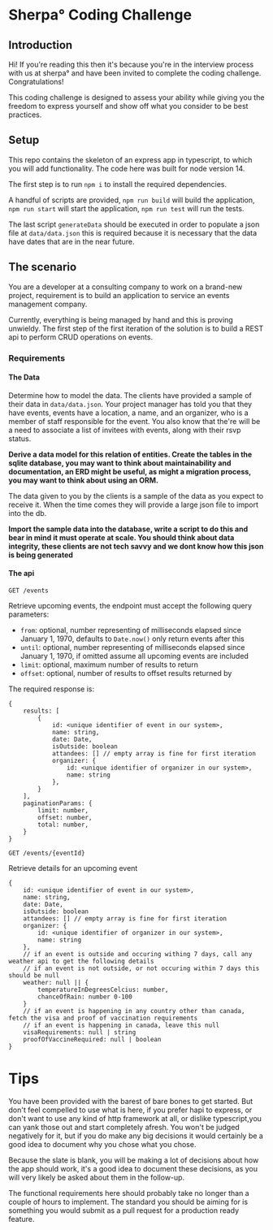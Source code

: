 # Sherpa° Coding Challenge

## Introduction

Hi! If you're reading this then it's because you're in the interview process with us at sherpa° and have been invited to
complete the coding challenge. Congratulations!

This coding challenge is designed to assess your ability while giving you the freedom to express yourself and show off
what you consider to be best practices.

## Setup

This repo contains the skeleton of an express app in typescript, to which you will add functionality. The code here was
built for node version 14.

The first step is to run `npm i` to install the required dependencies.

A handful of scripts are provided, `npm run build` will build the application, `npm run start` will start the
application, `npm run test` will run the tests.

The last script `generateData` should be executed in order to populate a json file at `data/data.json` this is required
because it is necessary that the data have dates that are in the near future.

## The scenario

You are a developer at a consulting company to work on a brand-new project, requirement is to build an application to
service an events management company.

Currently, everything is being managed by hand and this is proving unwieldy. The first step of the first iteration of
the solution is to build a REST api to perform CRUD operations on events.

### Requirements

#### The Data

Determine how to model the data. The clients have provided a sample of their data in `data/data.json`. Your project
manager has told you that they have events, events have a location, a name, and an organizer, who is a member of staff
responsible for the event. You also know that the're will be a need to associate a list of invitees with events, along
with their rsvp status.

**Derive a data model for this relation of entities. Create the tables in the sqlite database, you may want to think
about maintainability and documentation, an ERD might be useful, as might a migration process, you may want to think
about using an ORM.**

The data given to you by the clients is a sample of the data as you expect to receive it. When the time comes they will
provide a large json file to import into the db.

**Import the sample data into the database, write a script to do this and bear in mind it must operate at scale. You
should think about data integrity, these clients are not tech savvy and we dont know how this json is being generated**

#### The api

`GET /events`

Retrieve upcoming events, the endpoint must accept the following query parameters:

- `from`: optional, number representing of milliseconds elapsed since January 1, 1970, defaults to `Date.now()` only
  return events after this
- `until`: optional, number representing of milliseconds elapsed since January 1, 1970, if omitted assume all upcoming
  events are included
- `limit`: optional, maximum number of results to return
- `offset`: optional, number of results to offset results returned by

The required response is:

```
{
    results: [
        {
            id: <unique identifier of event in our system>,
            name: string,
            date: Date,
            isOutside: boolean
            attandees: [] // empty array is fine for first iteration
            organizer: {
                id: <unique identifier of organizer in our system>,
                name: string
            },
        }
    ],
    paginationParams: {
        limit: number,
        offset: number,
        total: number,
    }
}
```

`GET /events/{eventId}`

Retrieve details for an upcoming event

```
{
    id: <unique identifier of event in our system>,
    name: string,
    date: Date,
    isOutside: boolean
    attandees: [] // empty array is fine for first iteration
    organizer: {
        id: <unique identifier of organizer in our system>,
        name: string
    },
    // if an event is outside and occuring withing 7 days, call any weather api to get the following details
    // if an event is not outside, or not occuring within 7 days this should be null
    weather: null || {
        temperatureInDegreesCelcius: number,
        chanceOfRain: number 0-100
    }
    // if an event is happening in any country other than canada, fetch the visa and proof of vaccination requirements
    // if an event is happening in canada, leave this null
    visaRequirements: null | string
    proofOfVaccineRequired: null | boolean
}
```

# Tips

You have been provided with the barest of bare bones to get started. But don't feel compelled to use what is here, if you prefer hapi to express, or don't want to use any kind of http framework at all, or dislike typescript,you can yank those out and start completely afresh. You won't be judged negatively for it, but if you do make any big decisions it would certainly be a good idea to document why you chose what you chose.  

Because the slate is blank, you will be making a lot of decisions about how the app should work, it's a good idea to document these decisions, as you will very likely be asked about them in the follow-up.

The functional requirements here should probably take no longer than a couple of hours to implement. The standard you should be aiming for is something you would submit as a pull request for a production ready feature.
